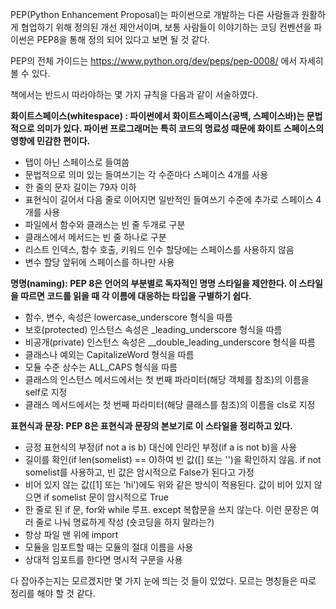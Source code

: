 PEP(Python Enhancement Proposal)는 파이썬으로 개발하는 다른 사람들과 원활하게 협업하기 위해 정의된 개선 제안서이며, 보통 사람들이 이야기하는 코딩 컨벤션을 파이썬은 PEP8을 통해 정의 되어 있다고 보면 될 것 같다.

PEP의 전체 가이드는 https://www.python.org/dev/peps/pep-0008/ 에서 자세히 볼 수 있다.

책에서는 반드시 따라야하는 몇 가지 규칙을 다음과 같이 서술하였다.

**화이트스페이스(whitespace) : 파이썬에서 화이트스페이스(공백, 스페이스바)는 문법적으로 의미가 있다. 파이썬 프로그래머는 특히 코드의 명료성 때문에 화이트 스페이스의 영향에 민감한 편이다.**
* 탭이 아닌 스페이스로 들여씀
* 문법적으로 의미 있는 들여쓰기는 각 수준마다 스페이스 4개를 사용
* 한 줄의 문자 길이는 79자 이하
* 표현식이 길어서 다음 줄로 이어지면 일반적인 들여쓰기 수준에 추가로 스페이스 4개를 사용
* 파일에서 함수와 클래스는 빈 줄 두개로 구분
* 클래스에서 메서드는 빈 줄 하나로 구분
* 리스트 인덱스, 함수 호출, 키워드 인수 할당에는 스페이스를 사용하지 않음
* 변수 할당 앞뒤에 스페이스를 하나만 사용


**명명(naming): PEP 8은 언어의 부분별로 독자적인 명명 스타일을 제안한다. 이 스타일을 따르면 코드를 읽을 때 각 이름에 대응하는 타입을 구별하기 쉽다.**
* 함수, 변수, 속성은 lowercase_underscore 형식을 따름
* 보호(protected) 인스턴스 속성은 _leading_underscore 형식을 따름
* 비공개(private) 인스턴스 속성은 __double_leading_underscore 형식을 따름
* 클래스나 예외는 CapitalizeWord 형식을 따름
* 모듈 수준 상수는 ALL_CAPS 형식을 따름
* 클래스의 인스턴스 메서드에서는 첫 번째 파라미터(해당 객체를 참조)의 이름을 self로 지정
* 클래스 메서드에서는 첫 번째 파라미터(해당 클래스를 참조)의 이름을 cls로 지정

**표현식과 문장: PEP 8은 표현식과 문장의 본보기로 이 스타일을 정리하고 있다.**
* 긍정 표현식의 부정(if not a is b) 대신에 인라인 부정(if a is not b)을 사용
* 길이를 확인(if len(somelist) == 0)하여 빈 값([] 또는 '')을 확인하지 않음. if not somelist를 사용하고, 빈 값은 암시적으로 False가 된다고 가정
* 비어 있지 않는 값([1] 또는 'hi')에도 위와 같은 방식이 적용된다. 값이 비어 있지 않으면 if somelist 문이 암시적으로 True
* 한 줄로 된 if 문, for와 while 루프. except 복합문을 쓰지 않는다. 이런 문장은 여러 줄로 나눠 명료하게 작성 (숏코딩을 하지 말라는?)
* 항상 파일 맨 위에 import
* 모듈을 임포트할 때는 모듈의 절대 이름을 사용
* 상대적 임포트를 한다면 명시적 구문을 사용


다 잡아주는지는 모르겠지만 몇 가지 눈에 띄는 것 들이 있었다. 
모르는 명칭들은 따로 정리를 해야 할 것 같다.